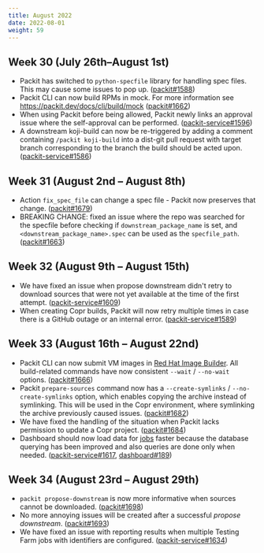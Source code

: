 ```yaml
---
title: August 2022
date: 2022-08-01
weight: 59
---
```


## Week 30 (July 26th–August 1st)

- Packit has switched to `python-specfile` library for handling spec files. This may cause some issues to pop up. ([packit#1588](https://github.com/packit/packit/pull/1588))
- Packit CLI can now build RPMs in mock. For more information see https://packit.dev/docs/cli/build/mock ([packit#1662](https://github.com/packit/packit/pull/1662))
- When using Packit before being allowed, Packit newly links an approval issue where the self-approval can be performed. ([packit-service#1596](https://github.com/packit/packit-service/pull/1596))
- A downstream koji-build can now be re-triggered by adding a comment containing `/packit koji-build` into a dist-git pull request with target branch corresponding to the branch the build should be acted upon. ([packit-service#1586](https://github.com/packit/packit-service/pull/1586))

## Week 31 (August 2nd – August 8th)

- Action `fix_spec_file` can change a spec file - Packit now preserves that change.
  ([packit#1679](https://github.com/packit/packit/pull/1679))
- BREAKING CHANGE: fixed an issue where the repo was searched for the specfile
  before checking if `downstream_package_name` is set, and
  `<downstream_package_name>.spec` can be used as the `specfile_path`.
  ([packit#1663](https://github.com/packit/packit/pull/1663))

## Week 32 (August 9th – August 15th)

- We have fixed an issue when propose downstream didn't retry to download sources that were not yet available at the time of the first attempt. ([packit-service#1609](https://github.com/packit/packit-service/pull/1609))
- When creating Copr builds, Packit will now retry multiple times in case there is a GitHub outage or an internal error. ([packit-service#1589](https://github.com/packit/packit-service/pull/1589))

## Week 33 (August 16th – August 22nd)

- Packit CLI can now submit VM images in [Red Hat Image Builder](https://console.redhat.com/insights/image-builder).
  All build-related commands have now consistent `--wait` / `--no-wait` options.
  ([packit#1666](https://github.com/packit/packit/pull/1666))
- Packit `prepare-sources` command now has a `--create-symlinks` / `--no-create-symlinks` option,
  which enables copying the archive instead of symlinking. This will be used in the Copr environment,
  where symlinking the archive previously caused issues.
  ([packit#1682](https://github.com/packit/packit/pull/1682))
- We have fixed the handling of the situation when Packit lacks permission to update a Copr project.
  ([packit#1684](https://github.com/packit/packit/pull/1684))
- Dashboard should now load data for [jobs](https://dashboard.packit.dev/jobs) faster because
  the database querying has been improved and also queries are done only when needed.
  ([packit-service#1617](https://github.com/packit/packit-service/pull/1617),
  [dashboard#189](https://github.com/packit/dashboard/pull/189))

## Week 34 (August 23rd – August 29th)

- `packit propose-downstream` is now more informative when sources cannot be
  downloaded. ([packit#1698](https://github.com/packit/packit/pull/1698))
- No more annoying issues will be created after a successful _propose
  downstream_. ([packit#1693](https://github.com/packit/packit/pull/1693))
- We have fixed an issue with reporting results when multiple Testing Farm
  jobs with identifiers are configured.
  ([packit-service#1634](https://github.com/packit/packit-service/pull/1634))
